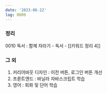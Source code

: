```yaml
---
date: '2023-06-22'
log: 0009
---
```

### 정리

0010 독서 : 함께 자라기
	- 독서
	- [[키워드 정리 4]]


### 그 외
1. 커리어바웃 디자인 : 이전 버튼, 로그인 버튼 개선
2. 프론트엔드 : 바닐라 자바스크립트 학습
3. 영어 : 회화 및 단어 학습



